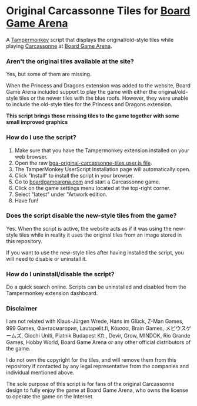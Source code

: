 # Original Carcassonne Tiles for [Board Game Arena](https://boardgamearena.com)

A [Tampermonkey](https://www.tampermonkey.net/) script that displays the original/old-style tiles while playing [Carcassonne](https://en.wikipedia.org/wiki/Carcassonne) at [Board Game Arena](https://boardgamearena.com).

### Aren't the original tiles available at the site?

Yes, but some of them are missing.

When the Princess and Dragons extension was added to the website, Board Game Arena included support to play the game with either the original/old-style tiles or the newer tiles with the blue roofs. However, they were unable to include the old-style tiles for the Princess and Dragons extension.

**This script brings those missing tiles to the game together with some small improved graphics**

### How do I use the script?

1. Make sure that you have the Tampermonkey extension installed on your web browser.
2. Open the raw [bga-original-carcassonne-tiles.user.js file](https://github.com/bockbilbo/bga-original-carcassonne-tiles/raw/master/bga-original-carcassonne-tiles.user.js).
3. The TamperMonkey UserScript Installation page will automatically open.
4. Click "Install" to install the script in your browser.
5. Go to [boardgamearena.com](https://boardgamearena.com) and start a Carcassonne game.
6. Click on the game settings menu located at the top-right corner.
7. Select "latest" under "Artwork edition.
8. Have fun!

### Does the script disable the new-style tiles from the game?

Yes. When the script is active, the website acts as if it was using the new-style tiles while in reality it uses the original tiles from an image stored in this repository.

If you want to use the new-style tiles after having installed the script, you will need to disable or uninstall it.

### How do I uninstall/disable the script?

Do a quick search online. Scripts can be uninstalled and disabled from the Tampermonkey extension dashboard.

### Disclaimer

I am not related with Klaus-Jürgen Wrede, Hans im Glück, Z-Man Games, 999 Games, Фантасмагория, Lautapelit.fi, Κάισσα, Brain Games, メビウスゲームズ, Giochi Uniti, Piatnik Budapest Kft., Devir, Grow, MINDOK, Rio Grande Games, Hobby World, Board Game Arena or any other official distributors of the game.

I do not own the copyright for the tiles, and will remove them from this repository if contacted by any legal representative from the companies and individual mentioned above.

The sole purpose of this script is for fans of the original Carcassonne design to fully enjoy the game at Board Game Arena, who owns the license to operate the game on the Internet.
